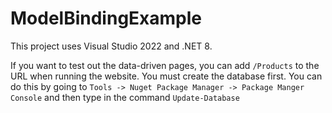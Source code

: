 # ModelBindingExample

This project uses Visual Studio 2022 and .NET 8.

If you want to test out the data-driven pages, you can add `/Products` to the URL when running the website. You must create the database first. You can do this by going to `Tools -> Nuget Package Manager -> Package Manger Console` and then type in the command `Update-Database`
